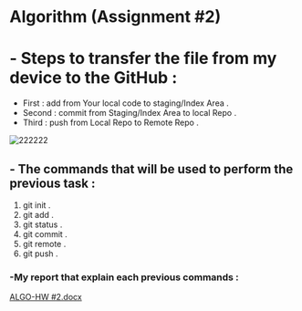 # Algorithm (Assignment #2)

# - Steps to transfer the file from my device to the GitHub :

- First : add from Your local code to staging/Index Area .
- Second : commit from Staging/Index Area to local Repo .
- Third :  push from Local Repo to Remote Repo .

![222222](https://github.com/anwarbshara/Algorithmcourse_ass2/assets/153312077/105f9c74-8939-488f-a152-880b3695e1de)


## - The commands that will be used to perform the previous task :

1.  git init .
2. git add .
3. git status .
4. git commit .
5. git remote .
6. git push .

### **-My report that explain each previous commands :**
[ALGO-HW #2.docx](https://github.com/anwarbshara/Algorithmcourse_ass2/files/13624963/ALGO-HW.2.docx)

